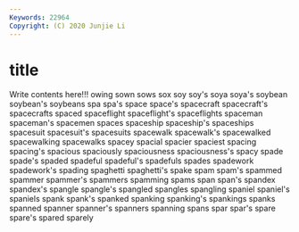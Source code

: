 ```yaml
---
Keywords: 22964
Copyright: (C) 2020 Junjie Li
---
```


# title

Write contents here!!!
owing 
sown 
sows
sox 
soy 
soy's 
soya 
soya's 
soybean 
soybean's 
soybeans 
spa 
spa's
space 
space's 
spacecraft 
spacecraft's 
spacecrafts 
spaced 
spaceflight 
spaceflight's 
spaceflights 
spaceman
spaceman's 
spacemen 
spaces 
spaceship 
spaceship's 
spaceships 
spacesuit 
spacesuit's 
spacesuits 
spacewalk
spacewalk's 
spacewalked 
spacewalking 
spacewalks 
spacey 
spacial 
spacier 
spaciest 
spacing 
spacing's
spacious 
spaciously 
spaciousness 
spaciousness's 
spacy 
spade 
spade's 
spaded 
spadeful 
spadeful's
spadefuls 
spades 
spadework 
spadework's 
spading 
spaghetti 
spaghetti's 
spake 
spam 
spam's
spammed 
spammer 
spammer's 
spammers 
spamming 
spams 
span 
span's 
spandex 
spandex's
spangle 
spangle's 
spangled 
spangles 
spangling 
spaniel 
spaniel's 
spaniels 
spank 
spank's
spanked 
spanking 
spanking's 
spankings 
spanks 
spanned 
spanner 
spanner's 
spanners 
spanning
spans 
spar 
spar's 
spare 
spare's 
spared 
sparely 
